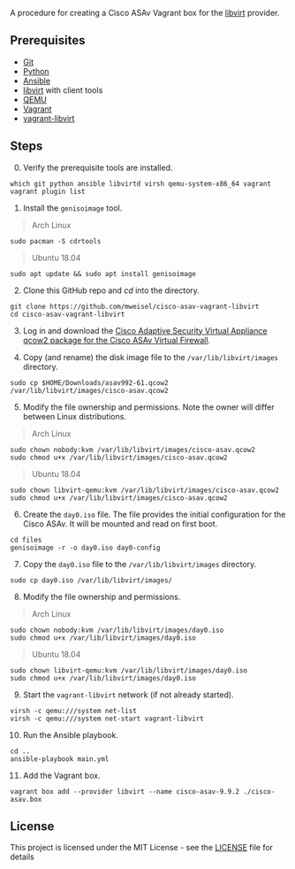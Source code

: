 A procedure for creating a Cisco ASAv Vagrant box for the [libvirt](https://libvirt.org) provider.

## Prerequisites

  * [Git](https://git-scm.com)
  * [Python](https://www.python.org)
  * [Ansible](https://docs.ansible.com/ansible/latest/index.html)
  * [libvirt](https://libvirt.org) with client tools
  * [QEMU](https://www.qemu.org)
  * [Vagrant](https://www.vagrantup.com)
  * [vagrant-libvirt](https://github.com/vagrant-libvirt/vagrant-libvirt)

## Steps

0. Verify the prerequisite tools are installed.

```
which git python ansible libvirtd virsh qemu-system-x86_64 vagrant
vagrant plugin list
```

1. Install the `genisoimage` tool.

> Arch Linux
```
sudo pacman -S cdrtools
```

> Ubuntu 18.04
```
sudo apt update && sudo apt install genisoimage
```

2. Clone this GitHub repo and _cd_ into the directory.

```
git clone https://github.com/mweisel/cisco-asav-vagrant-libvirt
cd cisco-asav-vagrant-libvirt
```

3. Log in and download the [Cisco Adaptive Security Virtual Appliance qcow2 package for the Cisco ASAv Virtual Firewall](https://software.cisco.com/download/home/286119613/type).

4. Copy (and rename) the disk image file to the `/var/lib/libvirt/images` directory.

```
sudo cp $HOME/Downloads/asav992-61.qcow2 /var/lib/libvirt/images/cisco-asav.qcow2
```

5. Modify the file ownership and permissions. Note the owner will differ between Linux distributions.

> Arch Linux
```
sudo chown nobody:kvm /var/lib/libvirt/images/cisco-asav.qcow2
sudo chmod u+x /var/lib/libvirt/images/cisco-asav.qcow2
```

> Ubuntu 18.04
```
sudo chown libvirt-qemu:kvm /var/lib/libvirt/images/cisco-asav.qcow2
sudo chmod u+x /var/lib/libvirt/images/cisco-asav.qcow2
```

6. Create the `day0.iso` file. The file provides the initial configuration for the Cisco ASAv. It will be mounted and read on first boot.

```
cd files
genisoimage -r -o day0.iso day0-config
```

7. Copy the `day0.iso` file to the `/var/lib/libvirt/images` directory.

```
sudo cp day0.iso /var/lib/libvirt/images/
```

8. Modify the file ownership and permissions.

> Arch Linux
```
sudo chown nobody:kvm /var/lib/libvirt/images/day0.iso
sudo chmod u+x /var/lib/libvirt/images/day0.iso
```

> Ubuntu 18.04
```
sudo chown libvirt-qemu:kvm /var/lib/libvirt/images/day0.iso
sudo chmod u+x /var/lib/libvirt/images/day0.iso
```

9. Start the `vagrant-libvirt` network (if not already started).

```
virsh -c qemu:///system net-list
virsh -c qemu:///system net-start vagrant-libvirt
```

10. Run the Ansible playbook. 

```
cd ..
ansible-playbook main.yml
```

11. Add the Vagrant box. 

```
vagrant box add --provider libvirt --name cisco-asav-9.9.2 ./cisco-asav.box
```

## License

This project is licensed under the MIT License - see the [LICENSE](LICENSE) file for details
